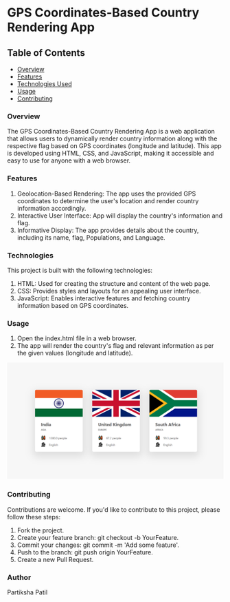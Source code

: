 # GPS Coordinates-Based Country Rendering App

## Table of Contents

- [Overview](#Overview)
- [Features](#Features)
- [Technologies Used](#Technologies)
- [Usage](#usage)
- [Contributing](#contributing)

### Overview

The GPS Coordinates-Based Country Rendering App is a web application that allows users to dynamically render country information along with the respective flag based on GPS coordinates (longitude and latitude). This app is developed using HTML, CSS, and JavaScript, making it accessible and easy to use for anyone with a web browser.

### Features

1. Geolocation-Based Rendering: The app uses the provided GPS coordinates to determine the user's location and render country information accordingly.
2. Interactive User Interface: App will display the country's information and flag.
3. Informative Display: The app provides details about the country, including its name, flag, Populations, and Language.

### Technologies

This project is built with the following technologies:

1. HTML: Used for creating the structure and content of the web page.
2. CSS: Provides styles and layouts for an appealing user interface.
3. JavaScript: Enables interactive features and fetching country information based on GPS coordinates.

### Usage

1. Open the index.html file in a web browser.
2. The app will render the country's flag and relevant information as per the given values (longitude and latitude).

![Demo](images/default.png)

### Contributing

Contributions are welcome. If you'd like to contribute to this project, please follow these steps:

1. Fork the project.
2. Create your feature branch: git checkout -b YourFeature.
3. Commit your changes: git commit -m 'Add some feature'.
4. Push to the branch: git push origin YourFeature.
5. Create a new Pull Request.

### Author

Partiksha Patil
